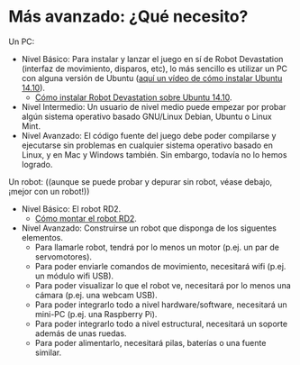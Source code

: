 # Más avanzado: ¿Qué necesito?

Un PC:

* Nivel Básico: Para instalar y lanzar el juego en sí de Robot Devastation \(interfaz de movimiento, disparos, etc\), lo más sencillo es utilizar un PC con alguna versión de Ubuntu \([aquí un vídeo de cómo instalar Ubuntu 14.10]([https://www.youtube.com/watch?v=Iez8JyCd8ts)\).
  * [Cómo instalar Robot Devastation sobre Ubuntu 14.10](http://asrob.uc3m.es/index.php/C%C3%B3mo_instalar_Robot_Devastation_sobre_Ubuntu_14.10).
* Nivel Intermedio: Un usuario de nivel medio puede empezar por probar algún sistema operativo basado GNU/Linux Debian, Ubuntu o Linux Mint.
* Nivel Avanzado: El código fuente del juego debe poder compilarse y ejecutarse sin problemas en cualquier sistema operativo basado en Linux, y en Mac y Windows también. Sin embargo, todavía no lo hemos logrado.

Un robot: \(\(aunque se puede probar y depurar sin robot, véase debajo, ¡mejor con un robot!\)\)

* Nivel Básico: El robot RD2.
  * [Cómo montar el robot RD2](http://asrob.uc3m.es/index.php/C%C3%B3mo_montar_el_robot_RD2).
* Nivel Avanzado: Construirse un robot que disponga de los siguentes elementos.
  * Para llamarle robot, tendrá por lo menos un motor \(p.ej. un par de servomotores\).
  * Para poder enviarle comandos de movimiento, necesitará wifi \(p.ej. un módulo wifi USB\).
  * Para poder visualizar lo que el robot ve, necesitará por lo menos una cámara \(p.ej. una webcam USB\).
  * Para poder integrarlo todo a nivel hardware/software, necesitará un mini-PC \(p.ej. una Raspberry Pi\).
  * Para poder integrarlo todo a nivel estructural, necesitará un soporte además de unas ruedas.
  * Para poder alimentarlo, necesitará pilas, baterías o una fuente similar.



